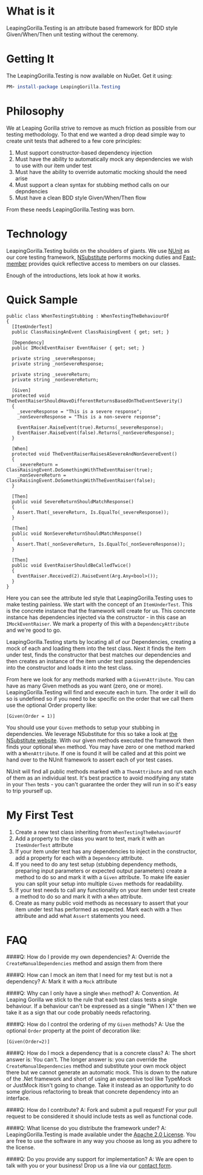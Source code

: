 What is it
==========

LeapingGorilla.Testing is an attribute based framework for BDD style Given/When/Then unit testing without the ceremony.

Getting It
==========

The LeapingGorilla.Testing is now available on NuGet. Get it using:

```PowerShell
PM> install-package LeapingGorilla.Testing
```

Philosophy
==========

We at Leaping Gorilla strive to remove as much friction as possible from our testing methodology. To that end we wanted a drop dead simple way to create unit tests that adhered to a few core principles:

1. Must support constructor-based dependency injection
2. Must have the ability to automatically mock any dependencies we wish to use with our item under test
3. Must have the ability to override automatic mocking should the need arise
4. Must support a clean syntax for stubbing method calls on our depndencies
5. Must have a clean BDD style Given/When/Then flow

From these needs LeapingGorilla.Testing was born.

Technology
==========

LeapingGorilla.Testing builds on the shoulders of giants. We use [NUnit](http://www.nunit.org/) as our core testing framework, [NSubstitute](http://nsubstitute.github.io/) performs mocking duties and [Fast-member](http://code.google.com/p/fast-member/) provides quick reflective access to members on our classes.

Enough of the introductions, lets look at how it works.

Quick Sample
============

```CSHARP
public class WhenTestingStubbing : WhenTestingTheBehaviourOf
{
  [ItemUnderTest]
  public ClassRaisingAnEvent ClassRaisingEvent { get; set; }

  [Dependency]
  public IMockEventRaiser EventRaiser { get; set; }

  private string _severeResponse;
  private string _nonSevereResponse;

  private string _severeReturn;
  private string _nonSevereReturn;

  [Given]
  protected void TheEventRaiserShouldHaveDifferentReturnsBasedOnTheEventSeverity()
  {
    _severeResponse = "This is a severe response";
    _nonSevereResponse = "This is a non-severe response";

    EventRaiser.RaiseEvent(true).Returns(_severeResponse);
    EventRaiser.RaiseEvent(false).Returns(_nonSevereResponse);
  }

  [When]
  protected void TheEventRaiserRaisesASevereAndNonSevereEvent()
  {
    _severeReturn = ClassRaisingEvent.DoSomethingWithTheEventRaiser(true);
    _nonSevereReturn = ClassRaisingEvent.DoSomethingWithTheEventRaiser(false);
  }

  [Then]
  public void SevereReturnShouldMatchResponse()
  {
    Assert.That(_severeReturn, Is.EqualTo(_severeResponse));
  }

  [Then]
  public void NonSevereReturnShouldMatchResponse()
  {
    Assert.That(_nonSevereReturn, Is.EqualTo(_nonSevereResponse));
  }

  [Then]
  public void EventRaiserShouldBeCalledTwice()
  {
    EventRaiser.Received(2).RaiseEvent(Arg.Any<bool>());
  }
}
```

Here you can see the attribute led style that LeapingGorilla.Testing uses to make testing painless. We start with the concept of an ```ItemUnderTest```. This is the concrete instance that the framework will create for us. This concrete instance has dependencies injected via the constructor - in this case an ```IMockEventRaiser```. We mark a property of this with a ```DependencyAttribute``` and we're good to go. 

LeapingGorilla.Testing starts by locating all of our Dependencies, creating a mock of each and loading them into the test class. Next it finds the item under test, finds the constructor that best matches our dependencies and then creates an instance of the item under test passing the dependencies into the constructor and loads it into the test class. 

From here we look for any methods marked with a ```GivenAttribute```. You can have as many Given methods as you want (zero, one or more). LeapingGorilla.Testing will find and execute each in turn. The order it will do so is undefined so if you need to be specific on the order that we call them use the optional Order property like:

```CSHARP
[Given(Order = 1)]
```

You should use your ```Given``` methods to setup your stubbing in dependencies. We leverage NSubstitute for this so take a look at [the NSubstitute website](http://nsubstitute.github.io/). With our given methods executed the framework then finds your optional ```When``` method. You may have zero or one method marked with a ```WhenAttribute```. If one is found it will be called and at this point we hand over to the NUnit framework to assert each of yor test cases. 

NUnit will find all public methods marked with a ```ThenAttribute``` and run each of them as an individual test. It's best practice to avoid modifying any state in your ```Then``` tests - you can't guarantee the order they will run in so it's easy to trip yourself up.

My First Test
=============

1. Create a new test class inheriting from ```WhenTestingTheBehaviourOf```
2. Add a property to the class you want to test, mark it with an ```ItemUnderTest``` attribute
3. If your item under test has any dependencies to inject in the constructor, add a property for each with a ```Dependency``` attribute.
4. If you need to do any test setup (stubbing dependency methods, preparing input parameters or expected output parameters) create a method to do so and mark it with a ```Given``` attribute. To make life easier you can split your setup into multiple ```Given``` methods for readability.
5. If your test needs to call any functionality on your item under test create a method to do so and mark it with a ```When``` attribute.
6. Create as many public void methods as necessary to assert that your item under test has performed as expected. Mark each with a ```Then``` attribute and add what ```Assert``` statements you need.

FAQ
===

####Q: How do I provide my own dependencies?
A: Override the ```CreateManualDependencies``` method and assign them from there

####Q: How can I mock an item that I need for my test but is not a dependency?
A: Mark it with a ```Mock``` attribute

####Q: Why can I only have a single ```When``` method?
A: Convention. At Leaping Gorilla we stick to the rule that each test class tests a single behaviour. If a behaviour can't be expressed as a single "When I  X" then we take it as a sign that our code probably needs refactoring.

####Q: How do I control the ordering of my ```Given``` methods?
A: Use the optional ```Order``` property at the point of decoration like:

```CSHARP
[Given(Order=2)] 
```

####Q: How do I mock a dependency that is a concrete class?
A: The short answer is: You can't. The longer answer is: you can override the ```CreateManualDependencies``` method and substitute your own mock object there but we cannot generate an automatic mock. This is down to the nature of the .Net framework and short of using an expensive tool like TypeMock or JustMock itisn't going to change. Take it instead as an opportunity to do some glorious refactoring to break that concrete dependency into an interface.

####Q: How do I contribute?
A: Fork and submit a pull request! For your pull request to be considered it should include tests as well as functional code. 

####Q: What license do you distribute the framework under?
A: LeapingGorilla.Testing is made available under the [Apache 2.0 License](http://www.apache.org/licenses/LICENSE-2.0). You are free to use the software in any way you choose as long as you adhere to the license.

####Q: Do you provide any support for implementation?
A: We are open to talk with you or your business! Drop us a line via our [contact form](http://www.leapinggorilla.com/Home/Contact).

